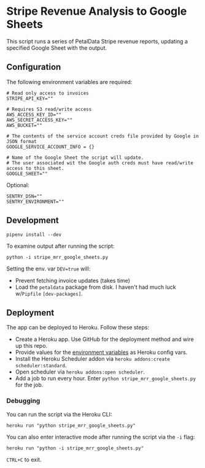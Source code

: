 # Stripe Revenue Analysis to Google Sheets

This script runs a series of PetalData Stripe revenue reports, updating a specified Google Sheet with the output.

## Configuration

The following environment variables are required:

```
# Read only access to invoices
STRIPE_API_KEY=""

# Requires S3 read/write access
AWS_ACCESS_KEY_ID=""
AWS_SECRET_ACCESS_KEY=""
AWS_BUCKET=""

# The contents of the service account creds file provided by Google in JSON format
GOOGLE_SERVICE_ACCOUNT_INFO = {}

# Name of the Google Sheet the script will update.
# The user associated wit the Google auth creds must have read/write access to this sheet.
GOOGLE_SHEET=""
```

Optional:

```
SENTRY_DSN=""
SENTRY_ENVIRONMENT=""
```

## Development

```
pipenv install --dev
```

To examine output after running the script:

```
python -i stripe_mrr_google_sheets.py
```

Setting the env. var `DEV=true` will:

* Prevent fetching invoice updates (takes time)
* Load the `petaldata` package from disk. I haven't had much luck w/`Pipfile` `[dev-packages]`.

## Deployment

The app can be deployed to Heroku. Follow these steps:

* Create a Heroku app. Use GitHub for the deployment method and wire up this repo.
* Provide values for the [environment variables](#Configuration) as Heroku config vars.
* Install the Heroku Scheduler addon via `heroku addons:create scheduler:standard`.
* Open scheduler via `heroku addons:open scheduler`.
* Add a job to run every hour. Enter `python stripe_mrr_google_sheets.py` for the job.

### Debugging

You can run the script via the Heroku CLI:


```
heroku run "python stripe_mrr_google_sheets.py"
```

You can also enter interactive mode after running the script via the `-i` flag:

```
heroku run "python -i stripe_mrr_google_sheets.py"
```

`CTRL+C` to exit.

